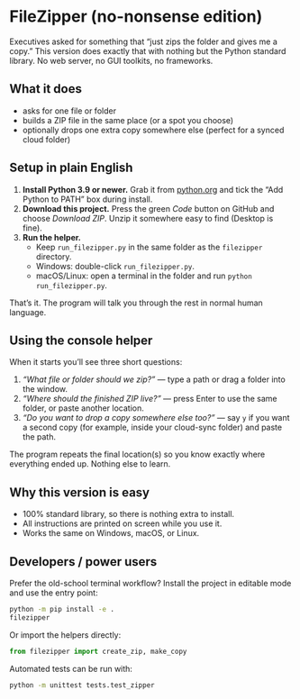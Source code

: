 # FileZipper (no-nonsense edition)

Executives asked for something that “just zips the folder and gives me a copy.”
This version does exactly that with nothing but the Python standard library.
No web server, no GUI toolkits, no frameworks.

## What it does
- asks for one file or folder
- builds a ZIP file in the same place (or a spot you choose)
- optionally drops one extra copy somewhere else (perfect for a synced cloud folder)

## Setup in plain English
1. **Install Python 3.9 or newer.** Grab it from [python.org](https://www.python.org/downloads/)
   and tick the “Add Python to PATH” box during install.
2. **Download this project.** Press the green *Code* button on GitHub and choose
   *Download ZIP*. Unzip it somewhere easy to find (Desktop is fine).
3. **Run the helper.**
   - Keep `run_filezipper.py` in the same folder as the `filezipper` directory.
   - Windows: double-click `run_filezipper.py`.
   - macOS/Linux: open a terminal in the folder and run `python run_filezipper.py`.

That’s it. The program will talk you through the rest in normal human language.

## Using the console helper
When it starts you’ll see three short questions:
1. *“What file or folder should we zip?”* — type a path or drag a folder into the
   window.
2. *“Where should the finished ZIP live?”* — press Enter to use the same folder,
   or paste another location.
3. *“Do you want to drop a copy somewhere else too?”* — say `y` if you want a
   second copy (for example, inside your cloud-sync folder) and paste the path.

The program repeats the final location(s) so you know exactly where everything
ended up. Nothing else to learn.

## Why this version is easy
- 100% standard library, so there is nothing extra to install.
- All instructions are printed on screen while you use it.
- Works the same on Windows, macOS, or Linux.

## Developers / power users
Prefer the old-school terminal workflow? Install the project in editable mode
and use the entry point:

```bash
python -m pip install -e .
filezipper
```

Or import the helpers directly:

```python
from filezipper import create_zip, make_copy
```

Automated tests can be run with:

```bash
python -m unittest tests.test_zipper
```
